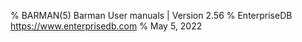 % BARMAN(5) Barman User manuals | Version 2.56
% EnterpriseDB <https://www.enterprisedb.com>
% May 5, 2022
